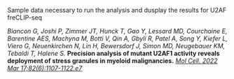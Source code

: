 Sample data necessary to run the analysis and dusplay the results for U2AF freCLIP-seq 

*Biancon G, Joshi P, Zimmer JT, Hunck T, Gao Y, Lessard MD, Courchaine E, Barentine AES, Machyna M, Botti V, Qin A, Gbyli R, Patel A, Song Y, Kiefer L, Viero G, Neuenkirchen N, Lin H, Bewersdorf J, Simon MD, Neugebauer KM, Tebaldi T, Halene S.*
**Precision analysis of mutant U2AF1 activity reveals deployment of stress granules in myeloid malignancies.**
[*Mol Cell. 2022 Mar 17;82(6):1107-1122.e7*](https://doi.org/10.1016/j.molcel.2022.02.025)
